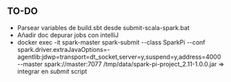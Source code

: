 ## TO-DO
- Parsear variables de build.sbt desde submit-scala-spark.bat
- Añadir doc depurar jobs con intelliJ 
- docker exec -it spark-master spark-submit --class SparkPi --conf spark.driver.extraJavaOptions=-agentlib:jdwp=transport=dt_socket,server=y,suspend=y,address=4000 --master spark://master:7077 /tmp/data/spark-pi-project_2.11-1.0.0.jar => integrar en *submit* script
